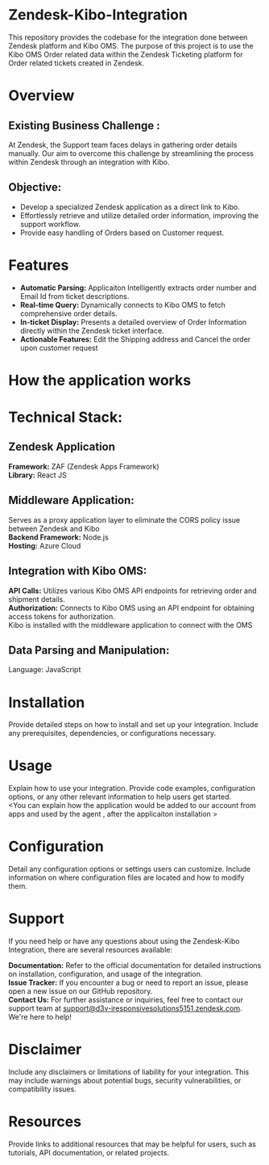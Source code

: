 # Zendesk-Kibo-Integration
This repository provides the codebase for the integration done between Zendesk platform and Kibo OMS. The purpose of this project is to use the Kibo OMS Order related data within the Zendesk Ticketing platform for Order related tickets created in Zendesk.

# Overview 

## Existing Business Challenge :  
At Zendesk, the Support team faces delays in gathering order details manually. Our aim to overcome this challenge by streamlining the process within Zendesk through an integration with Kibo.  

## Objective:  
- Develop a specialized Zendesk application as a direct link to Kibo.  
- Effortlessly retrieve and utilize detailed order information, improving the support workflow.  
- Provide easy handling of Orders based on Customer request.

# Features 
- **Automatic Parsing:**  Applicaiton Intelligently extracts order number and Email Id from ticket descriptions.  
- **Real-time Query:**  Dynamically connects to Kibo OMS to fetch comprehensive order details.  
- **In-ticket Display:**  Presents a detailed overview of Order Information directly within the Zendesk ticket interface.  
- **Actionable Features:**  Edit the Shipping address and Cancel the order upon customer request 

# How the application works

# Technical Stack:

## Zendesk Application​
**Framework:** ZAF (Zendesk Apps Framework)<br>
**Library:**  React JS​

## Middleware Application:​
Serves as a proxy application layer to eliminate the CORS policy issue between Zendesk and Kibo<br>
**Backend Framework:** Node.js​<br>
**Hosting:** Azure Cloud​
   
## Integration with Kibo OMS:​
**API Calls:** Utilizes various Kibo OMS API endpoints for retrieving order and shipment details.​<br>
**Authorization:** Connects to Kibo OMS using an API endpoint for obtaining access tokens​ for authorization.​
<br>Kibo is installed with the middleware application to connect with the OMS​
   
## Data Parsing and Manipulation:​
Language: JavaScript

# Installation
Provide detailed steps on how to install and set up your integration. Include any prerequisites, dependencies, or configurations necessary.

# Usage
Explain how to use your integration. Provide code examples, configuration options, or any other relevant information to help users get started.<br>
<You can explain how the application would be added to our account from apps and used by the agent , after the applicaiton installation >

# Configuration
Detail any configuration options or settings users can customize. Include information on where configuration files are located and how to modify them.

# Support
If you need help or have any questions about using the Zendesk-Kibo Integration, there are several resources available:

**Documentation:** Refer to the official documentation for detailed instructions on installation, configuration, and usage of the integration.<br>
**Issue Tracker:** If you encounter a bug or need to report an issue, please open a new issue on our GitHub repository.<br>
**Contact Us:** For further assistance or inquiries, feel free to contact our support team at support@d3v-iresponsivesolutions5151.zendesk.com. We're here to help!<br>

# Disclaimer
Include any disclaimers or limitations of liability for your integration. This may include warnings about potential bugs, security vulnerabilities, or compatibility issues.

# Resources
Provide links to additional resources that may be helpful for users, such as tutorials, API documentation, or related projects.

